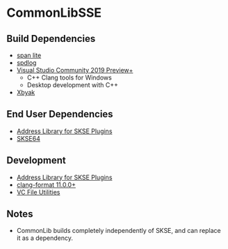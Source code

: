 # CommonLibSSE

## Build Dependencies
* [span lite](https://github.com/martinmoene/span-lite)
* [spdlog](https://github.com/gabime/spdlog)
* [Visual Studio Community 2019 Preview+](https://visualstudio.microsoft.com/vs/preview/)
	* C++ Clang tools for Windows
	* Desktop development with C++
* [Xbyak](https://github.com/herumi/xbyak)

## End User Dependencies
* [Address Library for SKSE Plugins](https://www.nexusmods.com/skyrimspecialedition/mods/32444)
* [SKSE64](https://skse.silverlock.org/)

## Development
* [Address Library for SKSE Plugins](https://www.nexusmods.com/skyrimspecialedition/mods/32444)
* [clang-format 11.0.0+](https://llvm.org/builds/)
* [VC File Utilities](https://github.com/Lynxaa/vc-fileutils)

## Notes
* CommonLib builds completely independently of SKSE, and can replace it as a dependency.
